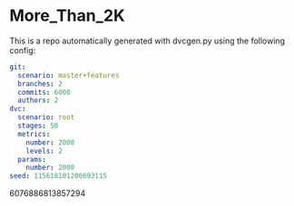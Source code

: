 
More_Than_2K
===

This is a repo automatically generated with dvcgen.py using the following config:

```yaml
git:
  scenario: master+features
  branches: 2
  commits: 6000
  authors: 2
dvc:
  scenario: root
  stages: 50
  metrics:
    number: 2000
    levels: 2
  params:
    number: 2000
seed: 115618101200693115
```

6076886813857294